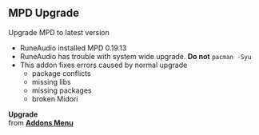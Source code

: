 MPD Upgrade
---

Upgrade MPD to latest version  
- RuneAudio installed MPD 0.19.13
- RuneAudio has trouble with system wide upgrade. **Do not** `pacman -Syu`
- This addon fixes errors caused by normal upgrade
	- package conflicts
	- missing libs
	- missing packages
	- broken Midori

**Upgrade**  
from [**Addons Menu**](https://github.com/rern/RuneAudio_Addons)
